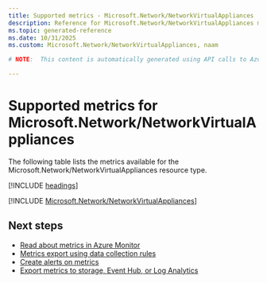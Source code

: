 ```yaml
---
title: Supported metrics - Microsoft.Network/NetworkVirtualAppliances
description: Reference for Microsoft.Network/NetworkVirtualAppliances metrics in Azure Monitor.
ms.topic: generated-reference
ms.date: 10/31/2025
ms.custom: Microsoft.Network/NetworkVirtualAppliances, naam

# NOTE:  This content is automatically generated using API calls to Azure. Any edits made on these files will be overwritten in the next run of the script. 

---
```


  
# Supported metrics for Microsoft.Network/NetworkVirtualAppliances
  
The following table lists the metrics available for the Microsoft.Network/NetworkVirtualAppliances resource type.  
  
  
[!INCLUDE [headings](~/reusable-content/ce-skilling/azure/includes/azure-monitor/reference/metrics/metrics-headings.md)]  
  
 

[!INCLUDE [Microsoft.Network/NetworkVirtualAppliances](~/reusable-content/ce-skilling/azure/includes/azure-monitor/reference/metrics/microsoft-network-networkvirtualappliances-metrics-include.md)]  



## Next steps

- [Read about metrics in Azure Monitor](/azure/azure-monitor/data-platform)
- [Metrics export using data collection rules](/azure/azure-monitor/essentials/data-collection-metrics)
- [Create alerts on metrics](/azure/azure-monitor/alerts/alerts-overview)
- [Export metrics to storage, Event Hub, or Log Analytics](/azure/azure-monitor/essentials/platform-logs-overview)
